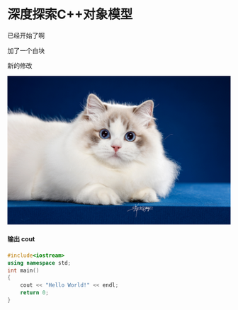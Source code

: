 # 深度探索C++对象模型

已经开始了啊

加了一个白块

新的修改

![](./pictures/布偶.jpg)



#### 输出 cout

```c++
#include<iostream>
using namespace std;
int main()
{
    cout << "Hello World!" << endl;
    return 0;
}
```

